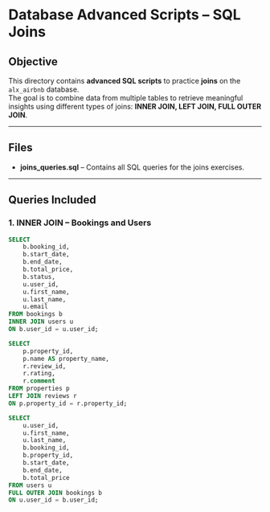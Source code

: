 # Database Advanced Scripts – SQL Joins

## Objective

This directory contains **advanced SQL scripts** to practice **joins** on the `alx_airbnb` database.  
The goal is to combine data from multiple tables to retrieve meaningful insights using different types of joins: **INNER JOIN, LEFT JOIN, FULL OUTER JOIN**.

---

## Files

- **joins_queries.sql** – Contains all SQL queries for the joins exercises.  

---

## Queries Included

### 1. INNER JOIN – Bookings and Users

```sql
SELECT 
    b.booking_id,
    b.start_date,
    b.end_date,
    b.total_price,
    b.status,
    u.user_id,
    u.first_name,
    u.last_name,
    u.email
FROM bookings b
INNER JOIN users u
ON b.user_id = u.user_id;

SELECT 
    p.property_id,
    p.name AS property_name,
    r.review_id,
    r.rating,
    r.comment
FROM properties p
LEFT JOIN reviews r
ON p.property_id = r.property_id;

SELECT 
    u.user_id,
    u.first_name,
    u.last_name,
    b.booking_id,
    b.property_id,
    b.start_date,
    b.end_date,
    b.total_price
FROM users u
FULL OUTER JOIN bookings b
ON u.user_id = b.user_id;
